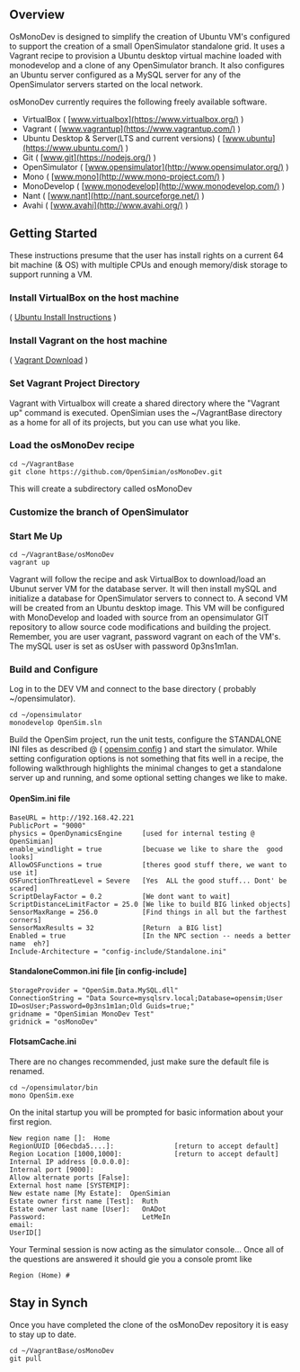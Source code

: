 ## Overview

OsMonoDev is designed to simplify the creation of Ubuntu VM's configured to support the creation of a small OpenSimulator standalone grid.  It uses a Vagrant recipe to provision a Ubuntu desktop virtual machine loaded with monodevelop and a clone of any OpenSimulator branch.  It also configures an Ubuntu server configured as a MySQL server for any of the OpenSimulator servers started on the local network.

osMonoDev currently requires the following freely available software.
* VirtualBox ( [www.virtualbox](https://www.virtualbox.org/) )
* Vagrant ( [www.vagrantup](https://www.vagrantup.com/) )
* Ubuntu Desktop & Server(LTS and current versions) ( [www.ubuntu](https://www.ubuntu.com/) )
* Git  ( [www.git](https://nodejs.org/) )
* OpenSimulator   ( [www.opensimulator](http://www.opensimulator.org/) )
* Mono   ( [www.mono](http://www.mono-project.com/) )
* MonoDevelop   ( [www.monodevelop](http://www.monodevelop.com/) )
* Nant   ( [www.nant](http://nant.sourceforge.net/) )
* Avahi   ( [www.avahi](http://www.avahi.org/) )


## Getting Started
These instructions presume that the user has install rights on a current 64 bit machine (& OS) with multiple CPUs and enough memory/disk storage to support running a VM.

### Install VirtualBox on the host machine
 ( [Ubuntu Install Instructions](https://help.ubuntu.com/community/VirtualBox/Installation) )

### Install Vagrant on the host machine
 ( [Vagrant Download](http://www.vagrantup.com/downloads) )

### Set Vagrant Project Directory
Vagrant with Virtualbox will create a shared directory where the  "Vagrant up" command is executed.
OpenSimian uses the ~/VagrantBase directory as a home for all of its projects, but you can use what you like.

### Load the osMonoDev recipe
    cd ~/VagrantBase
    git clone https://github.com/OpenSimian/osMonoDev.git  
This will create a subdirectory called  osMonoDev

### Customize the branch of OpenSimulator


### Start Me Up
    cd ~/VagrantBase/osMonoDev
    vagrant up

Vagrant will follow the recipe and ask VirtualBox to download/load an Ubunut server VM for the database server. It will then install mySQL and initialize a database for OpenSimulator servers to connect to.  A second VM will be created from an Ubuntu desktop image.  This VM will be configured with MonoDevelop and loaded with source from an opensimulator GIT repository to allow source code modifications and building the project. 
Remember, you are user vagrant, password vagrant on each of the VM's.  The mySQL user is set as osUser with password 0p3ns1m1an.

### Build and Configure
Log in to the DEV VM and connect to the base directory ( probably ~/opensimulator).

    cd ~/opensimulator
    monodevelop OpenSim.sln

Build the OpenSim project, run the unit tests,  configure the STANDALONE INI files as described @  ( [opensim config](http://opensimulator.org/wiki/Configuration) ) and  start the simulator.  While setting configuration options is not something that fits well in a recipe,  the following walkthrough highlights the minimal changes to get a standalone server up and running, and some optional setting changes we like to make.

#### OpenSim.ini file
    BaseURL = http://192.168.42.221
    PublicPort = "9000"
    physics = OpenDynamicsEngine     [used for internal testing @ OpenSimian]
    enable_windlight = true          [becuase we like to share the  good looks]
    AllowOSFunctions = true          [theres good stuff there, we want to use it]
    OSFunctionThreatLevel = Severe   [Yes  ALL the good stuff... Dont' be scared]
    ScriptDelayFactor = 0.2          [We dont want to wait]
    ScriptDistanceLimitFactor = 25.0 [We like to build BIG linked objects]
    SensorMaxRange = 256.0           [Find things in all but the farthest corners]
    SensorMaxResults = 32            [Return  a BIG list]
    Enabled = true                   [In the NPC section -- needs a better name  eh?]
    Include-Architecture = "config-include/Standalone.ini"
#### StandaloneCommon.ini file  [in config-include]
    StorageProvider = "OpenSim.Data.MySQL.dll"
    ConnectionString = "Data Source=mysqlsrv.local;Database=opensim;User ID=osUser;Password=0p3ns1m1an;Old Guids=true;"
    gridname = "OpenSimian MonoDev Test"
    gridnick = "osMonoDev"
#### FlotsamCache.ini
There are no changes recommended,  just make sure the default file is renamed.

    cd ~/opensimulator/bin
    mono OpenSim.exe

On the inital startup you will be prompted for basic information about your first region.

    New region name []:  Home
    RegionUUID [06ecbda5....]:               [return to accept default]
    Region Location [1000,1000]:             [return to accept default]
    Internal IP address [0.0.0.0]:
    Internal port [9000]:
    Allow alternate ports [False]: 
    External host name [SYSTEMIP]: 
    New estate name [My Estate]:  OpenSimian
    Estate owner first name [Test]:  Ruth
    Estate owner last name [User]:   OnADot
    Password:                        LetMeIn
    email:
    UserID[]

Your Terminal session is now acting as the simulator console...   Once all of the questions are answered   it should gie you a console promt like 

    Region (Home) # 


## Stay in Synch
Once you have completed the clone of the osMonoDev repository it is easy to stay up to date.

    cd ~/VagrantBase/osMonoDev
    git pull


